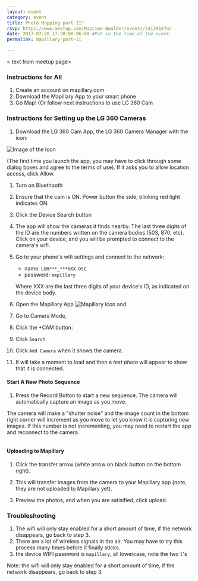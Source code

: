 ```yaml
---
layout: event
category: event
title: Photo Mapping part II!
rsvp: https://www.meetup.com/Maptime-Boulder/events/241391674/
date: 2017-07-20 17:30:00-06:00 #Put in the time of the event
permalink: mapillary-part-ii

---
```



< text from meetup page>


### Instructions for All

1. Create an account on mapillary.com
2. Download the Mapillary App to your smart phone
3. Go Map! (Or follow next instructions to use LG 360 Cam


### Instructions for Setting up the LG 360 Cameras

1. Download the LG 360 Cam App, the LG 360 Camera Manager with the icon:

![Image of the Icon]({{site.baseurl}}/assets/img/360_app_logo.jpeg)

(The first time you launch the app, you may have to click through some dialog boxes and agree to the terms of use). If it asks you to allow location access, click Allow.

1. Turn on Bluethooth

1. Ensure that the cam is ON. Power button the side; blinking red light indicates ON.

1. Click the Device Search button

1. The app will show the cameras it finds nearby. The last three digits of the ID are the numbers written on the camera bodies (503, 870, etc). Click on your device, and you will be prompted to connect to the camera's wifi.

1. Go to your phone's wifi settings and connect to the network: 

	- name: `LGR***_***XXX.OSC`
	- password: `mapillary`

	Where XXX are the last three digits of your device's ID, as indicated on the device body.
	
	
1. Open the Mapillary App ![Mapillary Icon]() and 

1. Go to Camera Mode, ![]()

1. Click the +CAM button:	![]()

1. Click `Search`

1. Click `Add Camera`	when it shows the camera.


1. It will take a moment to load and then a _test photo_ will appear to show that it is connected.


#### Start A New Photo Sequence 

1. Press the Record Button to start a new sequence. The camera will automatically capture an image as you move. 

The camera will make a "shutter noise" and the image count in the bottom right corner will increment as you move to let you know it is capturing new images. If this number is not incrementing, you may need to restart the app and reconnect to the camera.

![]()


#### Uploading to Mapillary

1. Click the transfer arrow (white arrow on black button on the bottom right).

1. This will transfer images from the camera to your Mapillary app (note, they are not uploaded to Mapillary yet).

1. Preview the photos, and when you are satisified, click upload.


### Troubleshooting

1. The wifi will only stay enabled for a short amount of time, if the network disappears, go back to step 3. 
2. There are a lot of wireless signals in the air. You may have to try this process many times before it finally sticks.
3. the device WIFI password is `mapillary`, all lowercase, note the two `l`'s



Note: the wifi will only stay enabled for a short amount of time, if the network disappears, go back to step 3.
